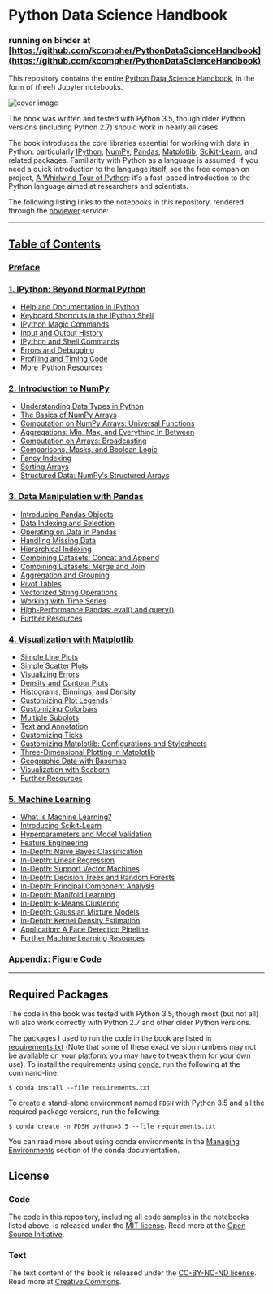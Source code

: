 # Python Data Science Handbook

### running on binder at [https://github.com/kcompher/PythonDataScienceHandbook](https://github.com/kcompher/PythonDataScienceHandbook)

This repository contains the entire [Python Data Science Handbook](http://shop.oreilly.com/product/0636920034919.do), in the form of (free!) Jupyter notebooks.

![cover image](notebooks/figures/PDSH-cover.png)

The book was written and tested with Python 3.5, though older Python versions (including Python 2.7) should work in nearly all cases.

The book introduces the core libraries essential for working with data in Python: particularly [IPython](http://ipython.org), [NumPy](http://numpy.org), [Pandas](http://pandas.pydata.org), [Matplotlib](http://matplotlib.org), [Scikit-Learn](http://scikit-learn.org), and related packages.
Familiarity with Python as a language is assumed; if you need a quick introduction to the language itself, see the free companion project,
[A Whirlwind Tour of Python](https://github.com/jakevdp/WhirlwindTourOfPython): it's a fast-paced introduction to the Python language aimed at researchers and scientists.

The following listing links to the notebooks in this repository, rendered through the [nbviewer](http://nbviewer.jupyter.org) service:

---
## [Table of Contents](http://nbviewer.jupyter.org/github/jakevdp/PythonDataScienceHandbook/blob/master/notebooks/Index.ipynb)

### [Preface](http://nbviewer.jupyter.org/github/jakevdp/PythonDataScienceHandbook/blob/master/notebooks/00.00-Preface.ipynb)

### [1. IPython: Beyond Normal Python](http://nbviewer.jupyter.org/github/jakevdp/PythonDataScienceHandbook/blob/master/notebooks/01.00-IPython-Beyond-Normal-Python.ipynb)
- [Help and Documentation in IPython](http://nbviewer.jupyter.org/github/jakevdp/PythonDataScienceHandbook/blob/master/notebooks/01.01-Help-And-Documentation.ipynb)
- [Keyboard Shortcuts in the IPython Shell](http://nbviewer.jupyter.org/github/jakevdp/PythonDataScienceHandbook/blob/master/notebooks/01.02-Shell-Keyboard-Shortcuts.ipynb)
- [IPython Magic Commands](http://nbviewer.jupyter.org/github/jakevdp/PythonDataScienceHandbook/blob/master/notebooks/01.03-Magic-Commands.ipynb)
- [Input and Output History](http://nbviewer.jupyter.org/github/jakevdp/PythonDataScienceHandbook/blob/master/notebooks/01.04-Input-Output-History.ipynb)
- [IPython and Shell Commands](http://nbviewer.jupyter.org/github/jakevdp/PythonDataScienceHandbook/blob/master/notebooks/01.05-IPython-And-Shell-Commands.ipynb)
- [Errors and Debugging](http://nbviewer.jupyter.org/github/jakevdp/PythonDataScienceHandbook/blob/master/notebooks/01.06-Errors-and-Debugging.ipynb)
- [Profiling and Timing Code](http://nbviewer.jupyter.org/github/jakevdp/PythonDataScienceHandbook/blob/master/notebooks/01.07-Timing-and-Profiling.ipynb)
- [More IPython Resources](http://nbviewer.jupyter.org/github/jakevdp/PythonDataScienceHandbook/blob/master/notebooks/01.08-More-IPython-Resources.ipynb)

### [2. Introduction to NumPy](http://nbviewer.jupyter.org/github/jakevdp/PythonDataScienceHandbook/blob/master/notebooks/02.00-Introduction-to-NumPy.ipynb)
- [Understanding Data Types in Python](http://nbviewer.jupyter.org/github/jakevdp/PythonDataScienceHandbook/blob/master/notebooks/02.01-Understanding-Data-Types.ipynb)
- [The Basics of NumPy Arrays](http://nbviewer.jupyter.org/github/jakevdp/PythonDataScienceHandbook/blob/master/notebooks/02.02-The-Basics-Of-NumPy-Arrays.ipynb)
- [Computation on NumPy Arrays: Universal Functions](http://nbviewer.jupyter.org/github/jakevdp/PythonDataScienceHandbook/blob/master/notebooks/02.03-Computation-on-arrays-ufuncs.ipynb)
- [Aggregations: Min, Max, and Everything In Between](http://nbviewer.jupyter.org/github/jakevdp/PythonDataScienceHandbook/blob/master/notebooks/02.04-Computation-on-arrays-aggregates.ipynb)
- [Computation on Arrays: Broadcasting](http://nbviewer.jupyter.org/github/jakevdp/PythonDataScienceHandbook/blob/master/notebooks/02.05-Computation-on-arrays-broadcasting.ipynb)
- [Comparisons, Masks, and Boolean Logic](http://nbviewer.jupyter.org/github/jakevdp/PythonDataScienceHandbook/blob/master/notebooks/02.06-Boolean-Arrays-and-Masks.ipynb)
- [Fancy Indexing](http://nbviewer.jupyter.org/github/jakevdp/PythonDataScienceHandbook/blob/master/notebooks/02.07-Fancy-Indexing.ipynb)
- [Sorting Arrays](http://nbviewer.jupyter.org/github/jakevdp/PythonDataScienceHandbook/blob/master/notebooks/02.08-Sorting.ipynb)
- [Structured Data: NumPy's Structured Arrays](http://nbviewer.jupyter.org/github/jakevdp/PythonDataScienceHandbook/blob/master/notebooks/02.09-Structured-Data-NumPy.ipynb)

### [3. Data Manipulation with Pandas](http://nbviewer.jupyter.org/github/jakevdp/PythonDataScienceHandbook/blob/master/notebooks/03.00-Introduction-to-Pandas.ipynb)
- [Introducing Pandas Objects](http://nbviewer.jupyter.org/github/jakevdp/PythonDataScienceHandbook/blob/master/notebooks/03.01-Introducing-Pandas-Objects.ipynb)
- [Data Indexing and Selection](http://nbviewer.jupyter.org/github/jakevdp/PythonDataScienceHandbook/blob/master/notebooks/03.02-Data-Indexing-and-Selection.ipynb)
- [Operating on Data in Pandas](http://nbviewer.jupyter.org/github/jakevdp/PythonDataScienceHandbook/blob/master/notebooks/03.03-Operations-in-Pandas.ipynb)
- [Handling Missing Data](http://nbviewer.jupyter.org/github/jakevdp/PythonDataScienceHandbook/blob/master/notebooks/03.04-Missing-Values.ipynb)
- [Hierarchical Indexing](http://nbviewer.jupyter.org/github/jakevdp/PythonDataScienceHandbook/blob/master/notebooks/03.05-Hierarchical-Indexing.ipynb)
- [Combining Datasets: Concat and Append](http://nbviewer.jupyter.org/github/jakevdp/PythonDataScienceHandbook/blob/master/notebooks/03.06-Concat-And-Append.ipynb)
- [Combining Datasets: Merge and Join](http://nbviewer.jupyter.org/github/jakevdp/PythonDataScienceHandbook/blob/master/notebooks/03.07-Merge-and-Join.ipynb)
- [Aggregation and Grouping](http://nbviewer.jupyter.org/github/jakevdp/PythonDataScienceHandbook/blob/master/notebooks/03.08-Aggregation-and-Grouping.ipynb)
- [Pivot Tables](http://nbviewer.jupyter.org/github/jakevdp/PythonDataScienceHandbook/blob/master/notebooks/03.09-Pivot-Tables.ipynb)
- [Vectorized String Operations](http://nbviewer.jupyter.org/github/jakevdp/PythonDataScienceHandbook/blob/master/notebooks/03.10-Working-With-Strings.ipynb)
- [Working with Time Series](http://nbviewer.jupyter.org/github/jakevdp/PythonDataScienceHandbook/blob/master/notebooks/03.11-Working-with-Time-Series.ipynb)
- [High-Performance Pandas: eval() and query()](http://nbviewer.jupyter.org/github/jakevdp/PythonDataScienceHandbook/blob/master/notebooks/03.12-Performance-Eval-and-Query.ipynb)
- [Further Resources](http://nbviewer.jupyter.org/github/jakevdp/PythonDataScienceHandbook/blob/master/notebooks/03.13-Further-Resources.ipynb)

### [4. Visualization with Matplotlib](http://nbviewer.jupyter.org/github/jakevdp/PythonDataScienceHandbook/blob/master/notebooks/04.00-Introduction-To-Matplotlib.ipynb)
- [Simple Line Plots](http://nbviewer.jupyter.org/github/jakevdp/PythonDataScienceHandbook/blob/master/notebooks/04.01-Simple-Line-Plots.ipynb)
- [Simple Scatter Plots](http://nbviewer.jupyter.org/github/jakevdp/PythonDataScienceHandbook/blob/master/notebooks/04.02-Simple-Scatter-Plots.ipynb)
- [Visualizing Errors](http://nbviewer.jupyter.org/github/jakevdp/PythonDataScienceHandbook/blob/master/notebooks/04.03-Errorbars.ipynb)
- [Density and Contour Plots](http://nbviewer.jupyter.org/github/jakevdp/PythonDataScienceHandbook/blob/master/notebooks/04.04-Density-and-Contour-Plots.ipynb)
- [Histograms, Binnings, and Density](http://nbviewer.jupyter.org/github/jakevdp/PythonDataScienceHandbook/blob/master/notebooks/04.05-Histograms-and-Binnings.ipynb)
- [Customizing Plot Legends](http://nbviewer.jupyter.org/github/jakevdp/PythonDataScienceHandbook/blob/master/notebooks/04.06-Customizing-Legends.ipynb)
- [Customizing Colorbars](http://nbviewer.jupyter.org/github/jakevdp/PythonDataScienceHandbook/blob/master/notebooks/04.07-Customizing-Colorbars.ipynb)
- [Multiple Subplots](http://nbviewer.jupyter.org/github/jakevdp/PythonDataScienceHandbook/blob/master/notebooks/04.08-Multiple-Subplots.ipynb)
- [Text and Annotation](http://nbviewer.jupyter.org/github/jakevdp/PythonDataScienceHandbook/blob/master/notebooks/04.09-Text-and-Annotation.ipynb)
- [Customizing Ticks](http://nbviewer.jupyter.org/github/jakevdp/PythonDataScienceHandbook/blob/master/notebooks/04.10-Customizing-Ticks.ipynb)
- [Customizing Matplotlib: Configurations and Stylesheets](http://nbviewer.jupyter.org/github/jakevdp/PythonDataScienceHandbook/blob/master/notebooks/04.11-Settings-and-Stylesheets.ipynb)
- [Three-Dimensional Plotting in Matplotlib](http://nbviewer.jupyter.org/github/jakevdp/PythonDataScienceHandbook/blob/master/notebooks/04.12-Three-Dimensional-Plotting.ipynb)
- [Geographic Data with Basemap](http://nbviewer.jupyter.org/github/jakevdp/PythonDataScienceHandbook/blob/master/notebooks/04.13-Geographic-Data-With-Basemap.ipynb)
- [Visualization with Seaborn](http://nbviewer.jupyter.org/github/jakevdp/PythonDataScienceHandbook/blob/master/notebooks/04.14-Visualization-With-Seaborn.ipynb)
- [Further Resources](http://nbviewer.jupyter.org/github/jakevdp/PythonDataScienceHandbook/blob/master/notebooks/04.15-Further-Resources.ipynb)

### [5. Machine Learning](http://nbviewer.jupyter.org/github/jakevdp/PythonDataScienceHandbook/blob/master/notebooks/05.00-Machine-Learning.ipynb)
- [What Is Machine Learning?](http://nbviewer.jupyter.org/github/jakevdp/PythonDataScienceHandbook/blob/master/notebooks/05.01-What-Is-Machine-Learning.ipynb)
- [Introducing Scikit-Learn](http://nbviewer.jupyter.org/github/jakevdp/PythonDataScienceHandbook/blob/master/notebooks/05.02-Introducing-Scikit-Learn.ipynb)
- [Hyperparameters and Model Validation](http://nbviewer.jupyter.org/github/jakevdp/PythonDataScienceHandbook/blob/master/notebooks/05.03-Hyperparameters-and-Model-Validation.ipynb)
- [Feature Engineering](http://nbviewer.jupyter.org/github/jakevdp/PythonDataScienceHandbook/blob/master/notebooks/05.04-Feature-Engineering.ipynb)
- [In-Depth: Naive Bayes Classification](http://nbviewer.jupyter.org/github/jakevdp/PythonDataScienceHandbook/blob/master/notebooks/05.05-Naive-Bayes.ipynb)
- [In-Depth: Linear Regression](http://nbviewer.jupyter.org/github/jakevdp/PythonDataScienceHandbook/blob/master/notebooks/05.06-Linear-Regression.ipynb)
- [In-Depth: Support Vector Machines](http://nbviewer.jupyter.org/github/jakevdp/PythonDataScienceHandbook/blob/master/notebooks/05.07-Support-Vector-Machines.ipynb)
- [In-Depth: Decision Trees and Random Forests](http://nbviewer.jupyter.org/github/jakevdp/PythonDataScienceHandbook/blob/master/notebooks/05.08-Random-Forests.ipynb)
- [In-Depth: Principal Component Analysis](http://nbviewer.jupyter.org/github/jakevdp/PythonDataScienceHandbook/blob/master/notebooks/05.09-Principal-Component-Analysis.ipynb)
- [In-Depth: Manifold Learning](http://nbviewer.jupyter.org/github/jakevdp/PythonDataScienceHandbook/blob/master/notebooks/05.10-Manifold-Learning.ipynb)
- [In-Depth: k-Means Clustering](http://nbviewer.jupyter.org/github/jakevdp/PythonDataScienceHandbook/blob/master/notebooks/05.11-K-Means.ipynb)
- [In-Depth: Gaussian Mixture Models](http://nbviewer.jupyter.org/github/jakevdp/PythonDataScienceHandbook/blob/master/notebooks/05.12-Gaussian-Mixtures.ipynb)
- [In-Depth: Kernel Density Estimation](http://nbviewer.jupyter.org/github/jakevdp/PythonDataScienceHandbook/blob/master/notebooks/05.13-Kernel-Density-Estimation.ipynb)
- [Application: A Face Detection Pipeline](http://nbviewer.jupyter.org/github/jakevdp/PythonDataScienceHandbook/blob/master/notebooks/05.14-Image-Features.ipynb)
- [Further Machine Learning Resources](http://nbviewer.jupyter.org/github/jakevdp/PythonDataScienceHandbook/blob/master/notebooks/05.15-Learning-More.ipynb)

### [Appendix: Figure Code](http://nbviewer.jupyter.org/github/jakevdp/PythonDataScienceHandbook/blob/master/notebooks/06.00-Figure-Code.ipynb)

---

## Required Packages

The code in the book was tested with Python 3.5, though most (but not all) will also work correctly with Python 2.7 and other older Python versions.

The packages I used to run the code in the book are listed in [requirements.txt](requirements.txt) (Note that some of these exact version numbers may not be available on your platform: you may have to tweak them for your own use).
To install the requirements using [conda](http://conda.pydata.org), run the following at the command-line:

```
$ conda install --file requirements.txt
```

To create a stand-alone environment named ``PDSH`` with Python 3.5 and all the required package versions, run the following:

```
$ conda create -n PDSH python=3.5 --file requirements.txt
```

You can read more about using conda environments in the [Managing Environments](http://conda.pydata.org/docs/using/envs.html) section of the conda documentation.


## License

### Code
The code in this repository, including all code samples in the notebooks listed above, is released under the [MIT license](LICENSE-CODE). Read more at the [Open Source Initiative](https://opensource.org/licenses/MIT).

### Text
The text content of the book is released under the [CC-BY-NC-ND license](LICENSE-TEXT). Read more at [Creative Commons](https://creativecommons.org/licenses/by-nc-nd/3.0/us/legalcode).
